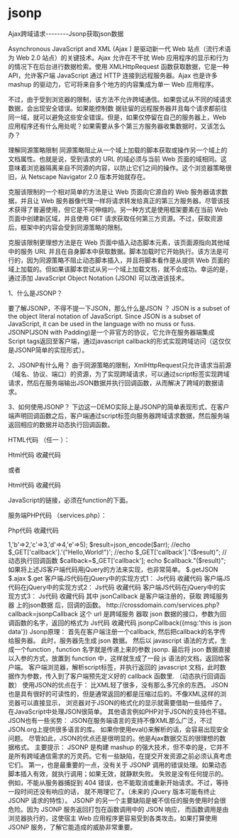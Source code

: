 # jsonp
Ajax跨域请求--------Jsonp获取json数据


Asynchronous JavaScript and XML (Ajax ) 是驱动新一代 Web 站点（流行术语为 Web 2.0 站点）的关键技术。Ajax 允许在不干扰 Web 应用程序的显示和行为的情况下在后台进行数据检索。使用 XMLHttpRequest 函数获取数据，它是一种 API，允许客户端 JavaScript 通过 HTTP 连接到远程服务器。Ajax 也是许多 mashup 的驱动力，它可将来自多个地方的内容集成为单一 Web 应用程序。
 
不过，由于受到浏览器的限制，该方法不允许跨域通信。如果尝试从不同的域请求数据，会出现安全错误。如果能控制数 据驻留的远程服务器并且每个请求都前往同一域，就可以避免这些安全错误。但是，如果仅停留在自己的服务器上，Web 应用程序还有什么用处呢？如果需要从多个第三方服务器收集数据时，又该怎么办？
 
理解同源策略限制
同源策略阻止从一个域上加载的脚本获取或操作另一个域上的文档属性。也就是说，受到请求的 URL 的域必须与当前 Web 页面的域相同。这意味着浏览器隔离来自不同源的内容，以防止它们之间的操作。这个浏览器策略很旧，从 Netscape Navigator 2.0 版本开始就存在。
 
克服该限制的一个相对简单的方法是让 Web 页面向它源自的 Web 服务器请求数据，并且让 Web 服务器像代理一样将请求转发给真正的第三方服务器。尽管该技术获得了普遍使用，但它是不可伸缩的。另一种方式是使用框架要素在当前 Web 页面中创建新区域，并且使用 GET 请求获取任何第三方资源。不过，获取资源后，框架中的内容会受到同源策略的限制。
 
克服该限制更理想方法是在 Web 页面中插入动态脚本元素，该页面源指向其他域中的服务 URL 并且在自身脚本中获取数据。脚本加载时它开始执行。该方法是可行的，因为同源策略不阻止动态脚本插入，并且将脚本看作是从提供 Web 页面的域上加载的。但如果该脚本尝试从另一个域上加载文档，就不会成功。幸运的是，通过添加 JavaScript Object Notation (JSON) 可以改进该技术。
 
1、什么是JSONP？
 
要了解JSONP，不得不提一下JSON，那么什么是JSON ？
JSON is a subset of the object literal notation of JavaScript. Since JSON is a subset of JavaScript, it can be used in the language with no muss or fuss.
JSONP(JSON with Padding)是一个非官方的协议，它允许在服务器端集成Script tags返回至客户端，通过javascript callback的形式实现跨域访问（这仅仅是JSONP简单的实现形式）。
 
2、JSONP有什么用？
由于同源策略的限制，XmlHttpRequest只允许请求当前源（域名、协议、端口）的资源，为了实现跨域请求，可以通过script标签实现跨域请求，然后在服务端输出JSON数据并执行回调函数，从而解决了跨域的数据请求。
 
3、如何使用JSONP？
下边这一DEMO实际上是JSONP的简单表现形式，在客户端声明回调函数之后，客户端通过script标签向服务器跨域请求数据，然后服务端返回相应的数据并动态执行回调函数。
 
HTML代码 （任一 ）：
 
Html代码  收藏代码
<meta content="text/html; charset=utf-8" http-equiv="Content-Type" />  
<script type="text/javascript">  
    function jsonpCallback(result) {  
        //alert(result);  
        for(var i in result) {  
            alert(i+":"+result[i]);//循环输出a:1,b:2,etc.  
        }  
    }  
    var JSONP=document.createElement("script");  
    JSONP.type="text/javascript";  
    JSONP.src="http://crossdomain.com/services.php?callback=jsonpCallback";  
    document.getElementsByTagName("head")[0].appendChild(JSONP);  
</script>  
 
或者
 
Html代码  收藏代码
<meta content="text/html; charset=utf-8" http-equiv="Content-Type" />  
<script type="text/javascript">  
    function jsonpCallback(result) {  
        alert(result.a);  
        alert(result.b);  
        alert(result.c);  
        for(var i in result) {  
            alert(i+":"+result[i]);//循环输出a:1,b:2,etc.  
        }  
    }  
</script>  
<script type="text/javascript" src="http://crossdomain.com/services.php?callback=jsonpCallback"></script>  
 
JavaScript的链接，必须在function的下面。
 
服务端PHP代码 （services.php）：
 
Php代码  收藏代码
<?php  
  
//服务端返回JSON数据  
$arr=array('a'=>1,'b'=>2,'c'=>3,'d'=>4,'e'=>5);  
$result=json_encode($arr);  
//echo $_GET['callback'].'("Hello,World!")';  
//echo $_GET['callback']."($result)";  
//动态执行回调函数  
$callback=$_GET['callback'];  
echo $callback."($result)";  
 
如果将上述JS客户端代码用jQuery的方法来实现，也非常简单。
 
$.getJSON
$.ajax
$.get
 
客户端JS代码在jQuery中的实现方式1：
 
Js代码  收藏代码
<script type="text/javascript" src="jquery.js"></script>  
<script type="text/javascript">  
    $.getJSON("http://crossdomain.com/services.php?callback=?",  
    function(result) {  
        for(var i in result) {  
            alert(i+":"+result[i]);//循环输出a:1,b:2,etc.  
        }  
    });  
</script>  
 
客户端JS代码在jQuery中的实现方式2：
 
Js代码  收藏代码
<script type="text/javascript" src="jquery.js"></script>  
<script type="text/javascript">  
    $.ajax({  
        url:"http://crossdomain.com/services.php",  
        dataType:'jsonp',  
        data:'',  
        jsonp:'callback',  
        success:function(result) {  
            for(var i in result) {  
                alert(i+":"+result[i]);//循环输出a:1,b:2,etc.  
            }  
        },  
        timeout:3000  
    });  
</script>  
 
客户端JS代码在jQuery中的实现方式3：
 
Js代码  收藏代码
<script type="text/javascript" src="jquery.js"></script>  
<script type="text/javascript">  
    $.get('http://crossdomain.com/services.php?callback=?', {name: encodeURIComponent('tester')},
    function (json) { for(var i in json) alert(i+":"+json[i]); }, 'jsonp');  
</script>  
 
其中 jsonCallback 是客户端注册的，获取 跨域服务器 上的json数据 后，回调的函数。
http://crossdomain.com/services.php?callback=jsonpCallback
这个 url 是跨域服务 器取 json 数据的接口，参数为回调函数的名字，返回的格式为
 
Js代码  收藏代码
jsonpCallback({msg:'this is json data'})  
 
Jsonp原理： 
首先在客户端注册一个callback, 然后把callback的名字传给服务器。

此时，服务器先生成 json 数据。
然后以 javascript 语法的方式，生成一个function , function 名字就是传递上来的参数 jsonp.

最后将 json 数据直接以入参的方式，放置到 function 中，这样就生成了一段 js 语法的文档，返回给客户端。

客户端浏览器，解析script标签，并执行返回的 javascript 文档，此时数据作为参数，传入到了客户端预先定义好的 callback 函数里.
（动态执行回调函数）

使用JSON的优点在于：
比XML轻了很多，没有那么多冗余的东西。
JSON也是具有很好的可读性的，但是通常返回的都是压缩过后的。不像XML这样的浏览器可以直接显示，
浏览器对于JSON的格式化的显示就需要借助一些插件了。
在JavaScript中处理JSON很简单。
其他语言例如PHP对于JSON的支持也不错。
JSON也有一些劣势：
JSON在服务端语言的支持不像XML那么广泛，不过JSON.org上提供很多语言的库。
如果你使用eval()来解析的话，会容易出现安全问题。
尽管如此，JSON的优点还是很明显的。他是Ajax数据交互的很理想的数据格式。
 
主要提示：
JSONP 是构建 mashup 的强大技术，但不幸的是，它并不是所有跨域通信需求的万灵药。它有一些缺陷，在提交开发资源之前必须认真考虑它们。
 
第一，也是最重要的一点，没有关于 JSONP 调用的错误处理。如果动态脚本插入有效，就执行调用；如果无效，就静默失败。
失败是没有任何提示的。例如，不能从服务器捕捉到 404 错误，也不能取消或重新开始请求。不过，等待一段时间还没有响应的话，
就不用理它了。（未来的 jQuery 版本可能有终止 JSONP 请求的特性）。
 
JSONP 的另一个主要缺陷是被不信任的服务使用时会很危险。因为 JSONP 服务返回打包在函数调用中的 JSON 响应，
而函数调用是由浏览器执行的，这使宿主 Web 应用程序更容易受到各类攻击。如果打算使用 JSONP 服务，了解它能造成的威胁非常重要。
